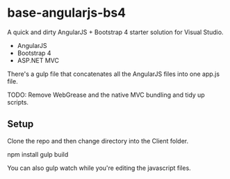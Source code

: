 # base-angularjs-bs4

A quick and dirty AngularJS + Bootstrap 4 starter solution for Visual Studio.

* AngularJS
* Bootstrap 4
* ASP.NET MVC

There's a gulp file that concatenates all the AngularJS files into one app.js file.


TODO: Remove WebGrease and the native MVC bundling and tidy up scripts.

## Setup

Clone the repo and then change directory into the Client folder.

npm install
gulp build


You can also gulp watch while you're editing the javascript files.
